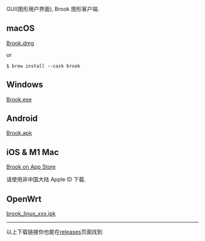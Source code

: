 GUI(图形用户界面), Brook 图形客户端.

## macOS

[Brook.dmg](https://github.com/txthinking/brook/releases/latest/download/Brook.dmg)

or

```
$ brew install --cask brook
```

## Windows

[Brook.exe](https://github.com/txthinking/brook/releases/latest/download/Brook.exe)

## Android

[Brook.apk](https://github.com/txthinking/brook/releases/latest/download/Brook.apk)

## iOS & M1 Mac

[Brook on App Store](https://apps.apple.com/us/app/brook-a-cross-platform-proxy/id1216002642)

请使用非中国大陆 Apple ID 下载.

## OpenWrt

[brook_linux_xxx.ipk](/zh-cn/brook-tproxy-gui)

---

以上下载链接你也能在[releases](https://github.com/txthinking/brook/releases)页面找到
